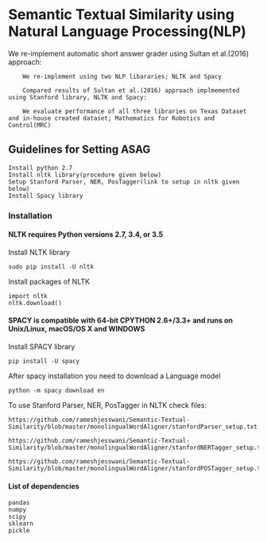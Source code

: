 # Semantic Textual Similarity using Natural Language Processing(NLP)

We re-implement automatic short answer grader using Sultan et al.(2016) approach:

        We re-implement using two NLP libararies; NLTK and Spacy
        
        Compared results of Sultan et al.(2016) approach implmemented using Stanford library, NLTK and Spacy:

        We evaluate performance of all three libraries on Texas Dataset and in-house created dataset; Mathematics for Robotics and Control(MRC)

## Guidelines for Setting ASAG

```
Install python 2.7 
Install nltk library(procedure given below)
Setup Stanford Parser, NER, PosTagger(link to setup in nltk given below)
Install Spacy library
```
### Installation

#### NLTK requires Python versions 2.7, 3.4, or 3.5

Install NLTK library

```
sudo pip install -U nltk
```

Install packages of NLTK

```
import nltk
nltk.download()
```

#### SPACY is compatible with 64-bit CPYTHON 2.6+/3.3+ and runs on Unix/Linux, macOS/OS X and WINDOWS

Install SPACY library

```
pip install -U spacy
```

After spacy installation you need to download a Language  model

```
python -m spacy download en
```

To use Stanford Parser, NER, PosTagger in NLTK check files:

```
https://github.com/rameshjesswani/Semantic-Textual-Similarity/blob/master/monolingualWordAligner/stanfordParser_setup.txt

https://github.com/rameshjesswani/Semantic-Textual-Similarity/blob/master/monolingualWordAligner/stanfordNERTagger_setup.txt

https://github.com/rameshjesswani/Semantic-Textual-Similarity/blob/master/monolingualWordAligner/stanfordPOSTagger_setup.txt

```

#### List of dependencies

```
pandas
numpy
scipy
sklearn
pickle


```
